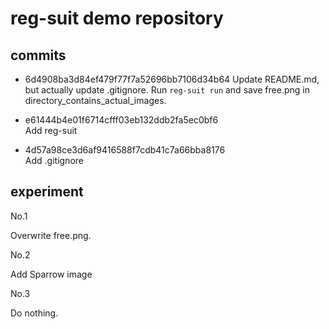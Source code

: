# reg-suit demo repository

## commits

- 6d4908ba3d84ef479f77f7a52696bb7106d34b64
Update README.md, but actually update .gitignore.
Run `reg-suit run` and save free.png in directory_contains_actual_images.

- e61444b4e01f6714cfff03eb132ddb2fa5ec0bf6  
Add reg-suit

- 4d57a98ce3d6af9416588f7cdb41c7a66bba8176  
Add .gitignore

## experiment

No.1

Overwrite free.png.

No.2

Add Sparrow image

No.3

Do nothing.